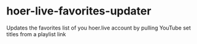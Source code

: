 # hoer-live-favorites-updater
Updates the favorites list of you hoer.live account by pulling YouTube set titles from a playlist link
